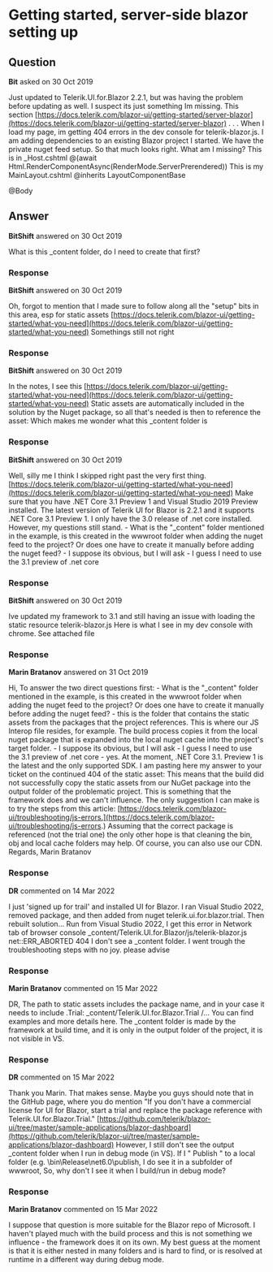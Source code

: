 # Getting started, server-side blazor setting up

## Question

**Bit** asked on 30 Oct 2019

Just updated to Telerik.UI.for.Blazor 2.2.1, but was having the problem before updating as well. I suspect its just something Im missing. This section [https://docs.telerik.com/blazor-ui/getting-started/server-blazor](https://docs.telerik.com/blazor-ui/getting-started/server-blazor) <head> . . . <script src="_content/telerik.ui.for.blazor/js/telerik-blazor.js" defer></script> <!-- For Trial licenses use <script src="_content/telerik.ui.for.blazor.trial/js/telerik-blazor.js" defer></script> --> </head> When I load my page, im getting 404 errors in the dev console for telerik-blazor.js. I am adding dependencies to an existing Blazor project I started. We have the private nuget feed setup. So that much looks right. What am I missing? This is in _Host.cshtml <app> @(await Html.RenderComponentAsync<App>(RenderMode.ServerPrerendered)) </app> This is my MainLayout.cshtml @inherits LayoutComponentBase <TelerikRootComponent> <NavMenu /> <div class="container-fluid"> @Body </div> </TelerikRootComponent>

## Answer

**BitShift** answered on 30 Oct 2019

What is this _content folder, do I need to create that first?

### Response

**BitShift** answered on 30 Oct 2019

Oh, forgot to mention that I made sure to follow along all the "setup" bits in this area, esp for static assets [https://docs.telerik.com/blazor-ui/getting-started/what-you-need](https://docs.telerik.com/blazor-ui/getting-started/what-you-need) Somethings still not right

### Response

**BitShift** answered on 30 Oct 2019

In the notes, I see this [https://docs.telerik.com/blazor-ui/getting-started/what-you-need](https://docs.telerik.com/blazor-ui/getting-started/what-you-need) Static assets are automatically included in the solution by the Nuget package, so all that's needed is then to reference the asset: Which makes me wonder what this _content folder is

### Response

**BitShift** answered on 30 Oct 2019

Well, silly me I think I skipped right past the very first thing. [https://docs.telerik.com/blazor-ui/getting-started/what-you-need](https://docs.telerik.com/blazor-ui/getting-started/what-you-need) Make sure that you have .NET Core 3.1 Preview 1 and Visual Studio 2019 Preview installed. The latest version of Telerik UI for Blazor is 2.2.1 and it supports .NET Core 3.1 Preview 1. I only have the 3.0 release of .net core installed. However, my questions still stand. - What is the "_content" folder mentioned in the example, is this created in the wwwroot folder when adding the nuget feed to the project? Or does one have to create it manually before adding the nuget feed? - I suppose its obvious, but I will ask - I guess I need to use the 3.1 preview of .net core

### Response

**BitShift** answered on 30 Oct 2019

Ive updated my framework to 3.1 and still having an issue with loading the static resource telerik-blazor.js Here is what I see in my dev console with chrome. See attached file

### Response

**Marin Bratanov** answered on 31 Oct 2019

Hi, To answer the two direct questions first: - What is the "_content" folder mentioned in the example, is this created in the wwwroot folder when adding the nuget feed to the project? Or does one have to create it manually before adding the nuget feed? - this is the folder that contains the static assets from the packages that the project references. This is where our JS Interop file resides, for example. The build process copies it from the local nuget package that is expanded into the local nuget cache into the project's target folder. - I suppose its obvious, but I will ask - I guess I need to use the 3.1 preview of .net core - yes. At the moment, .NET Core 3.1. Preview 1 is the latest and the only supported SDK. I am pasting here my answer to your ticket on the continued 404 of the static asset: This means that the build did not successfully copy the static assets from our NuGet package into the output folder of the problematic project. This is something that the framework does and we can't influence. The only suggestion I can make is to try the steps from this article: [https://docs.telerik.com/blazor-ui/troubleshooting/js-errors.](https://docs.telerik.com/blazor-ui/troubleshooting/js-errors.) Assuming that the correct package is referenced (not the trial one) the only other hope is that cleaning the bin, obj and local cache folders may help. Of course, you can also use our CDN. Regards, Marin Bratanov

### Response

**DR** commented on 14 Mar 2022

I just 'signed up for trail' and installed UI for Blazor. I ran Visual Studio 2022, removed package, and then added from nuget telerik.ui.for.blazor.trial. Then rebuilt solution... Run from Visual Studio 2022, I get this error in Network tab of browser console _content/Telerik.UI.for.Blazor/js/telerik-blazor.js net::ERR_ABORTED 404 I don't see a _content folder. I went trough the troubleshooting steps with no joy. please advise

### Response

**Marin Bratanov** commented on 15 Mar 2022

DR, The path to static assets includes the package name, and in your case it needs to include .Trial: _content/Telerik.UI.for.Blazor.Trial /... You can find examples and more details here. The _content folder is made by the framework at build time, and it is only in the output folder of the project, it is not visible in VS.

### Response

**DR** commented on 15 Mar 2022

Thank you Marin. That makes sense. Maybe you guys should note that in the GitHub page, where you do mention "If you don't have a commercial license for UI for Blazor, start a trial and replace the package reference with Telerik.UI.for.Blazor.Trial." [https://github.com/telerik/blazor-ui/tree/master/sample-applications/blazor-dashboard](https://github.com/telerik/blazor-ui/tree/master/sample-applications/blazor-dashboard) However, I still don't see the output _content folder when I run in debug mode (in VS). If I " Publish " to a local folder (e.g. \bin\Release\net6.0\publish\, I do see it in a subfolder of wwwroot, So, why don't I see it when I build/run in debug mode?

### Response

**Marin Bratanov** commented on 15 Mar 2022

I suppose that question is more suitable for the Blazor repo of Microsoft. I haven't played much with the build process and this is not something we influence - the framework does it on its own. My best guess at the moment is that it is either nested in many folders and is hard to find, or is resolved at runtime in a different way during debug mode.

